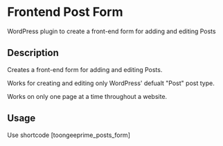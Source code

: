 # Frontend Post Form

WordPress plugin to create a front-end form for adding and editing Posts


## Description

Creates a front-end form for adding and editing Posts.

Works for creating and editing only WordPress' defualt "Post" post type.

Works on only one page at a time throughout a website.


## Usage

Use shortcode \[toongeeprime_posts_form\]

